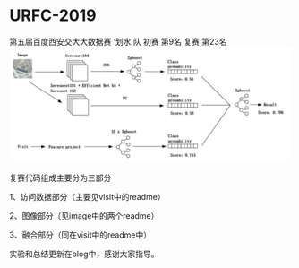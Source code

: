 # URFC-2019
第五届百度西安交大大数据赛 ‘划水’队 初赛 第9名 复赛 第23名
![image](https://github.com/H11zang/URFC-2019/blob/master/1.png)

复赛代码组成主要分为三部分

1、访问数据部分（主要见visit中的readme）

2、图像部分（见image中的两个readme）

3、融合部分（同在visit中的readme中）

实验和总结更新在blog中，感谢大家指导。
